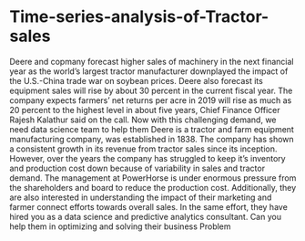 # Time-series-analysis-of-Tractor-sales
Deere and copmany forecast higher sales of machinery in the next financial year as the world’s largest tractor manufacturer downplayed the impact of the U.S.-China trade war on soybean prices. Deere also forecast its equipment sales will rise by about 30 percent in the current fiscal year. The company expects farmers’ net returns per acre in 2019 will rise as much as 20 percent to the highest level in about five years, Chief Finance Officer Rajesh Kalathur said on the call. Now with this challenging demand, we need data science team to help them Deere is a tractor and farm equipment manufacturing company, was established in 1838. The company has shown a consistent growth in its revenue from tractor sales since its inception. However, over the years the company has struggled to keep it’s inventory and production cost down because of variability in sales and tractor demand. The management at PowerHorse is under enormous pressure from the shareholders and board to reduce the production cost. Additionally, they are also interested in understanding the impact of their marketing and farmer connect efforts towards overall sales. In the same effort, they have hired you as a data science and predictive analytics consultant. Can you help them in optimizing and solving their business Problem
